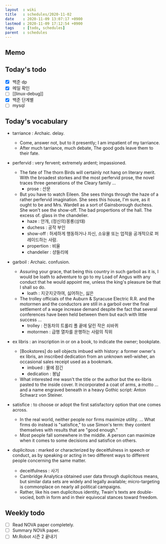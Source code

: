```yaml
---
layout  : wiki
title   : schedules/2020-11-02
date    : 2020-11-09 13:07:17 +0900
lastmod : 2020-11-09 17:12:54 +0900
tags    : [todo, schedules]
parent  : schedules
---
```


## Memo
## Today's todo
 * [X] 백준 dp
 * [X] 메일 확인
 * [ ] [[linux-debug]]
 * [X] 백준 단계별
 * [ ] mysql

## Today's vocabulary
 * tarriance : Archaic. delay.
   * Come, answer not, but to it presently; I am impatient of my tarriance.
   * After much tarriance, much debate, The good gods leave them to their fate.

 * perfervid : very fervent; extremely ardent; impassioned.
   * The fate of The thorn Birds will certainly not hang on literary merit. With the broadest storkes and the most perfervid prose, the novel traces three generations of the Cleary family ...
     * prose : 산문
   * But you have to watch Eileen. She sees things through the haze of a rather perfervid imagination. She sees this house, I'm sure, as it ought to be and Mrs. Wardell as a sort of Gainsborough duchess. She won't see the show-off. The bad propertions of the hall. The excess of. glass in the chandelier.
     * haze : 안개,  (정신의)몽롱(상태)
     * duchess : 공작 부인
     * show-off : 허세하게 행동하거나 자신, 소유물 또는 업적을 공개적으로 퍼레이드하는 사람.
     * propertion : 비율
     * chandelier : 샹들리에

 * garboil : Archaic. confusion.
   * Assuring your grace, that being this country in such garboil as it is, I would be loath to adventure to go to my Load of Angus with any conduct that he would appoint me, unless the king's pleasure be that I shall so do.
     * loath : 지긋지긋하여, 싫어하는, 싫은
   * The trolley officials of the Auburn & Syracuse Electric R.R. and the motormen and the conductors are still in a garboil over the final settlement of a wage increase demand despite the fact that several conferences have been held between them but each with little success ...
     * trolley : 전동차의 트롤리 폴 끝에 달린 작은 쇠바퀴
     * motormen : 급행 열차를 운행하는 사람의 직위

 * ex libris : an inscription in or on a book, to indicate the owner; bookplate.
   * [Bookstores] do sell objects imbued with history: a former owner's ex libris, an inscribed dedication from an unknown well-wisher, an occasional sales receipt used as a bookmark.
     * imbued : 물에 잠긴
     * dedication : 봉납
   * What interested me wasn't the title or the author but the ex-libris pasted to the inside cover. It incorporated a coat of arms, a motto ... and a name engraved beneath in a heavy Gothic script: Anton Schwarz von Steiner.

 * satisfice : to choose or adopt the first satisfactory option that one comes across.
   * In the real world, neither people nor firms maximize utility. ... What firms do instead is "satisfice," to use Simon's term: they content themselves with results that are "good enough."
   * Most people fall somewhere in the middle. A person can maximize when it comes to some decisions and satisfice on others.

 * duplicitous : marked or characterized by deceitfulness in speech or conduct, as by speaking or acting in two different ways to different people concerning the same matter.
   * deceitfulness : 사기
   * Cambridge Analytica obtained user data through duplicitous means, but similar data sets are widely and legally available; micro-targeting is commonplace on nearly all political campaigns.
   * Rather, like his own duplicitous identity, Twain's texts are double-vocied, both in form and in their equivocal stances toward freedom.

## Weekly todo
 * [ ] Read NOVA paper completely.
 * [ ] Summary NOVA paper.
 * [ ] Mr.Robot 시즌 2 끝내기
